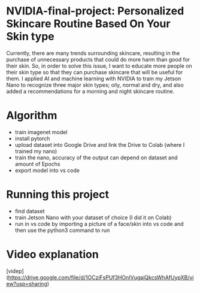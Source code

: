 # NVIDIA-final-project: Personalized Skincare Routine Based On Your Skin type

Currently, there are many trends surrounding skincare, resulting in the purchase of unnecessary products that could do more harm than good for their skin. So, in order to solve this issue, I want to educate more people on their skin type so that they can purchase skincare that will be useful for them. I applied AI and machine learning with NVIDIA to train my Jetson Nano to recognize three major skin types; oily, normal and dry, and also added a recommendations for a morning and night skincare routine. 

# Algorithm
- train imagenet model
- install pytorch
- upload dataset into Google Drive and link the Drive to Colab (where I trained my nano)
- train the nano, accuracy of the output can depend on dataset and amount of Epochs
- export model into vs code 

# Running this project
- find dataset
- train Jetson Nano with your dataset of choice (I did it on Colab) 
- run in vs code by importing a picture of a face/skin into vs code and then use the python3 command to run

# Video explanation
[videp] (https://drive.google.com/file/d/1OCziFsPUf3HOnIVugaiQkcsWhAfUypXB/view?usp=sharing) 
